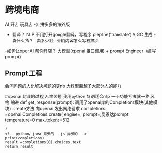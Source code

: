 # 跨境电商
AI 开店
玩具店 -》拼多多的海外版
- 翻译？ NLP 不用打开google翻译，写程序
    piepline('translate')
    AIGC 生成
-卖什么货？
-卖多少钱
-营销内容怎么写有搞头

-如何让openAI 帮你开店？
    大模型(openai 接口调用) + prompt Engineer（编写prompt）

## Prompt 工程
会问问题的人比解决问题的更nb
大模型超越了大部分人的能力

#openai 封装的过程
人生苦短 我用python
特别适合n1p
一个功能写法就一种
风格 缩进 
def get_response(prompt):
    调用了openai库的Completions模块(其他模块) .create方法
    向openai 发出网络请求
    completions =openai.Completions.create(
        engine=,
        prompt=,吴恩达prompt
        temperature=0
        max_tokens=512


    )
    <!-- python，java 同步的   js 异步的 -->
    print(completions)
    result =completions(0).choices.text
    return result